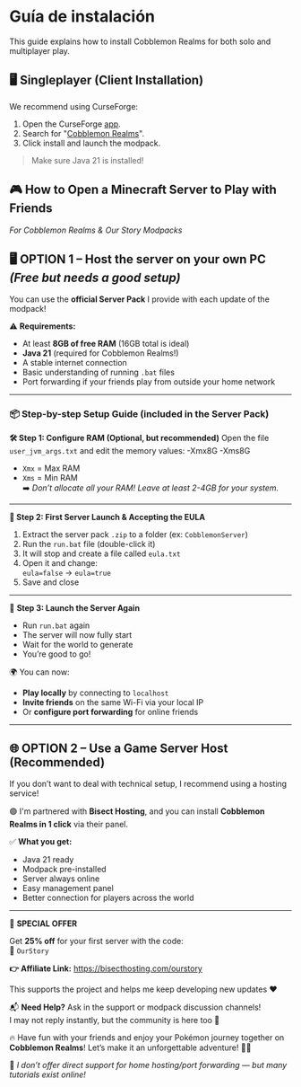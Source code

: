 # Guía de instalación

This guide explains how to install Cobblemon Realms for both solo and multiplayer play.

## 🖥️ Singleplayer (Client Installation)

We recommend using CurseForge:

1. Open the CurseForge [app](https://www.curseforge.com/download/app).
2. Search for "[Cobblemon Realms](https://www.curseforge.com/minecraft/modpacks/cobblemon-realms)".
3. Click install and launch the modpack.

> Make sure Java 21 is installed!

## 🎮  How to Open a Minecraft Server to Play with Friends

_For Cobblemon Realms & Our Story Modpacks_

## 🖥️ OPTION 1 – Host the server on your own PC _(Free but needs a good setup)_

You can use the **official Server Pack** I provide with each update of the modpack!

⚠️ **Requirements:**

- At least **8GB of free RAM** (16GB total is ideal)
- **Java 21** (required for Cobblemon Realms!)
- A stable internet connection
- Basic understanding of running `.bat` files
- Port forwarding if your friends play from outside your home network

---

### 📦 Step-by-step Setup Guide (included in the Server Pack)

**🛠️ Step 1: Configure RAM (Optional, but recommended)**
Open the file `user_jvm_args.txt` and edit the memory values:
-Xmx8G -Xms8G

- `Xmx` = Max RAM
- `Xms` = Min RAM\
   ➡️ _Don’t allocate all your RAM! Leave at least 2-4GB for your system._

---

**📜 Step 2: First Server Launch & Accepting the EULA**

1. Extract the server pack `.zip` to a folder (ex: `CobblemonServer`)
2. Run the `run.bat` file (double-click it)
3. It will stop and create a file called `eula.txt`
4. Open it and change:\
   `eula=false` → `eula=true`
5. Save and close

---

🔄 **Step 3: Launch the Server Again**

- Run `run.bat` again
- The server will now fully start
- Wait for the world to generate
- You’re good to go!

🌍 You can now:

- **Play locally** by connecting to `localhost`
- **Invite friends** on the same Wi-Fi via your local IP
- Or **configure port forwarding** for online friends

---

## 🌐 OPTION 2 – Use a Game Server Host (Recommended)

If you don’t want to deal with technical setup, I recommend using a hosting service!

🟢 I'm partnered with **Bisect Hosting**, and you can install **Cobblemon Realms in 1 click** via their panel.

✅ **What you get:**

- Java 21 ready
- Modpack pre-installed
- Server always online
- Easy management panel
- Better connection for players across the world

---

🎁 **SPECIAL OFFER**

Get **25% off** for your first server with the code:\
🧡 `OurStory`

**👉 Affiliate Link:**
https://bisecthosting.com/ourstory

This supports the project and helps me keep developing new updates :heart:

📬 **Need Help?**
Ask in the support or modpack discussion channels!\
I may not reply instantly, but the community is here too :speech_balloon:

🔥 Have fun with your friends and enjoy your Pokémon journey together on **Cobblemon Realms**!
Let’s make it an unforgettable adventure! 🧭✨

:electric_plug: _I don’t offer direct support for home hosting/port forwarding — but many tutorials exist online!_
